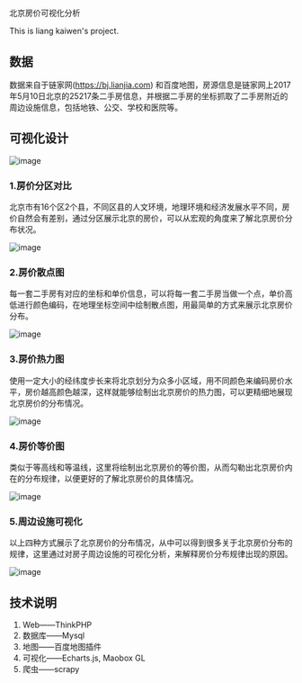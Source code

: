 #
北京房价可视化分析

This is liang kaiwen's project.

## 数据
数据来自于链家网(https://bj.lianjia.com) 和百度地图，房源信息是链家网上2017年5月10日北京的25217条二手房信息，并根据二手房的坐标抓取了二手房附近的周边设施信息，包括地铁、公交、学校和医院等。

## 可视化设计

![image](https://github.com/liangkw16/house_price/blob/master/可视化设计.png)

### 1.房价分区对比

北京市有16个区2个县，不同区县的人文环境，地理环境和经济发展水平不同，房价自然会有差别，通过分区展示北京的房价，可以从宏观的角度来了解北京房价分布状况。

![image](https://github.com/liangkw16/house_price/blob/master/总体分布.png)

### 2.房价散点图

每一套二手房有对应的坐标和单价信息，可以将每一套二手房当做一个点，单价高低进行颜色编码，在地理坐标空间中绘制散点图，用最简单的方式来展示北京房价分布。

![image](https://github.com/liangkw16/house_price/blob/master/散点图.png)

### 3.房价热力图

使用一定大小的经纬度步长来将北京划分为众多小区域，用不同颜色来编码房价水平，房价越高颜色越深，这样就能够绘制出北京房价的热力图，可以更精细地展现北京房价的分布情况。

![image](https://github.com/liangkw16/house_price/blob/master/热力图.png)

### 4.房价等价图

类似于等高线和等温线，这里将绘制出北京房价的等价图，从而勾勒出北京房价内在的分布规律，以便更好的了解北京房价的具体情况。

![image](https://github.com/liangkw16/house_price/blob/master/等价线.png)

### 5.周边设施可视化

以上四种方式展示了北京房价的分布情况，从中可以得到很多关于北京房价分布的规律，这里通过对房子周边设施的可视化分析，来解释房价分布规律出现的原因。

![image](https://github.com/liangkw16/house_price/blob/master/房屋周边.png)

## 技术说明
1. Web——ThinkPHP
2. 数据库——Mysql
3. 地图——百度地图插件
4. 可视化——Echarts.js, Maobox GL
5. 爬虫——scrapy
